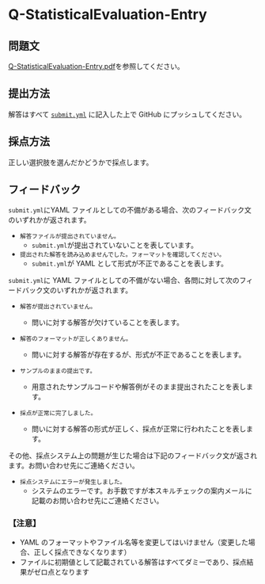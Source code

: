 # Q-StatisticalEvaluation-Entry



## 問題文

[Q-StatisticalEvaluation-Entry.pdf](./Q-StatisticalEvaluation-Entry.pdf)を参照してください。



## 提出方法

解答はすべて [`submit.yml`](./submit.yml) に記入した上で GitHub にプッシュしてください。



## 採点方法
正しい選択肢を選んだかどうかで採点します。




## フィードバック
`submit.yml`にYAML ファイルとしての不備がある場合、次のフィードバック文のいずれかが返されます。

- `解答ファイルが提出されていません。`
  - `submit.yml`が提出されていないことを表しています。
- `提出された解答を読み込めませんでした。フォーマットを確認してください。`
  - `submit.yml`が YAML として形式が不正であることを表します。

`submit.yml`に YAML ファイルとしての不備がない場合、各問に対して次のフィードバック文のいずれかが返されます。

- `解答が提出されていません。`
  - 問いに対する解答が欠けていることを表します。
- `解答のフォーマットが正しくありません。`
  - 問いに対する解答が存在するが、形式が不正であることを表します。
- `サンプルのままの提出です。`
  - 用意されたサンプルコードや解答例がそのまま提出されたことを表します。

- `採点が正常に完了しました。`
  - 問いに対する解答の形式が正しく、採点が正常に行われたことを表します。

その他、採点システム上の問題が生じた場合は下記のフィードバック文が返されます。お問い合わせ先にご連絡ください。

- `採点システムにエラーが発生しました。`
  - システムのエラーです。お手数ですが本スキルチェックの案内メールに記載のお問い合わせ先にご連絡ください。



### 【注意】

- YAML のフォーマットやファイル名等を変更してはいけません（変更した場合、正しく採点できなくなります）
- ファイルに初期値として記載されている解答はすべてダミーであり、採点結果がゼロ点となります
